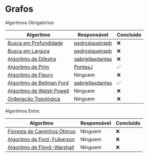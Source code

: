# Grafos

Algoritmos Obrigatórios:

| Algoritmo | Responsável | Concluído |
|---|---|---|
| <a href="./Algoritmos Obrigatórios/Busca em Profundidade">Busca em Profundidade</a> | <a href="https://github.com/pedrosiqueirapb">pedrosiqueirapb</a> | :x: |
| <a href="./Algoritmos Obrigatórios/Busca em Largura">Busca em Largura</a> | <a href="https://github.com/pedrosiqueirapb">pedrosiqueirapb</a> | :x: |
| <a href="./Algoritmos Obrigatórios/Algoritmo de Dijkstra">Algoritmo de Dijkstra</a> | <a href="https://github.com/gabriellaxdantas">gabriellaxdantas</a> | :x: |
| <a href="./Algoritmos Obrigatórios/Algoritmo de Prim">Algoritmo de Prim</a> | <a href="https://github.com/PontesJ">PontesJ</a> | :white_check_mark: |
| <a href="./Algoritmos Obrigatórios/Algoritmo de Fleury">Algoritmo de Fleury</a> | Nínguem | :x: |
| <a href="./Algoritmos Obrigatórios/Algoritmo de Bellman Ford">Algoritmo de Bellman Ford</a> | <a href="https://github.com/gabriellaxdantas">gabriellaxdantas</a> | :white_check_mark: |
| <a href="./Algoritmos Obrigatórios/Algoritmo de Welsh Powell">Algoritmo de Welsh Powell</a> | Nínguem | :x: |
| <a href="./Algoritmos Obrigatórios/Ordenação Topológica">Ordenação Topológica</a> | Nínguem | :x: |

Algoritmos Extra:

| Algoritmo | Responsável | Concluído |
|---|---|---|
| <a href="./Algoritmos Extra/Floresta de Caminhos Ótimos">Floresta de Caminhos Ótimos</a> | Nínguem | :x: |
| <a href="./Algoritmos Extra/Algoritmo de Ford-Fulkerson">Algoritmo de Ford-Fulkerson</a> | Nínguem | :x: |
| <a href="./Algoritmos Extra/Algoritmo de Floyd-Warshall">Algoritmo de Floyd-Warshall</a> | Nínguem | :x: |
